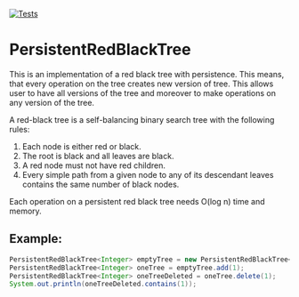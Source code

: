 [![Tests](https://github.com/NataliaPonomarevaMM/PersistentRedBlackTree/actions/main.yaml/badge.svg)](https://github.com/NataliaPonomarevaMM/PersistentRedBlackTree/actions/main.yaml)


# PersistentRedBlackTree

This is an implementation of a red black tree with persistence.
This means, that every operation on the tree creates new version of tree. 
This allows user to have all versions of the tree and moreover to make operations on any version of the tree.

A red-black tree is a self-balancing binary search tree with the following rules:
1. Each node is either red or black.
2. The root is black and all leaves are black.
4. A red node must not have red children.
5. Every simple path from a given node to any of its descendant leaves contains the same number of black nodes.

Each operation on a persistent red black tree needs O(log n) time and memory.

## Example:

```java
PersistentRedBlackTree<Integer> emptyTree = new PersistentRedBlackTree<>();
PersistentRedBlackTree<Integer> oneTree = emptyTree.add(1);
PersistentRedBlackTree<Integer> oneTreeDeleted = oneTree.delete(1);
System.out.println(oneTreeDeleted.contains(1));
```